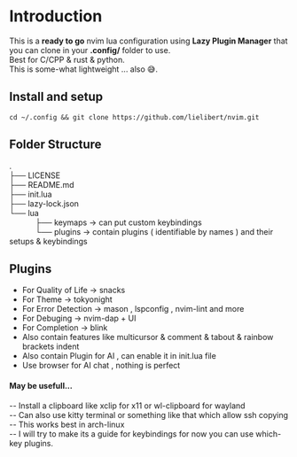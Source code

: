 # Introduction

This is a **ready to go** nvim lua  configuration using **Lazy Plugin Manager** that you can clone in your **.config/** folder to use.</br>
Best for C/CPP & rust & python.</br>
This is some-what lightweight ... also 😅.

## Install and setup

```
cd ~/.config && git clone https://github.com/lielibert/nvim.git
```

## Folder Structure

<p>
.</br>
├── LICENSE</br>
├── README.md</br>
├── init.lua</br>
├── lazy-lock.json</br>
└── lua</br>
&nbsp;&nbsp;&nbsp;&nbsp;&nbsp;&nbsp;&nbsp;&nbsp;&nbsp;&nbsp;&nbsp;&nbsp;├── keymaps -> can put custom keybindings</br>
&nbsp;&nbsp;&nbsp;&nbsp;&nbsp;&nbsp;&nbsp;&nbsp;&nbsp;&nbsp;&nbsp;&nbsp;└── plugins -> contain plugins ( identifiable by names ) and their setups & keybindings</p>

## Plugins

- For Quality of Life -> snacks</br>
- For Theme -> tokyonight</br>
- For Error Detection -> mason , lspconfig , nvim-lint and more</br>
- For Debuging -> nvim-dap + UI</br>
- For Completion -> blink</br>
- Also contain features like multicursor & comment & tabout & rainbow brackets indent</br>
- Also contain Plugin for AI , can enable it in init.lua file</br>
- Use browser for AI chat , nothing is perfect</br>

#### May be usefull...

-- Install a clipboard like xclip for x11 or wl-clipboard for wayland </br>
-- Can also use kitty terminal or something like that which allow ssh copying
</br>
-- This works best in arch-linux
</br>
-- I will try to make its a guide for keybindings for now you can use which-key plugins.

